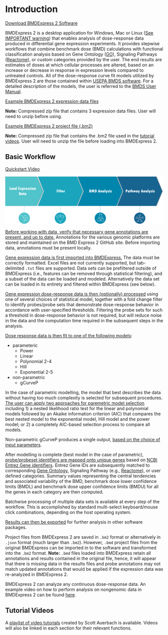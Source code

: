 Introduction
============

[Download BMDExpress 2 Software](https://github.com/auerbachs/BMDExpress-2/releases)

BMDExpress 2 is a desktop application for Windows, Mac or Linux ([See IMPORTANT warning](benchmark-dose-analysis.md#important)) that enables analysis of dose-response data produced in differential gene expression experiments. It provides stepwise workflows that combine benchmark dose (BMD) calculations with functional classification analysis based on Gene Ontology ([GO](http://www.geneontology.org/)), Signaling Pathways ([Reactome](http://reactome.org/)), or custom categories provided by the user. The end results are estimates of doses at which cellular processes are altered, based on an increase or decrease in response in expression levels compared to untreated controls. All of the dose-response curve fit models utilized by BMDExpress 2 are those contained within [USEPA BMDS software](https://www.epa.gov/bmds). For a detailed description of the models, the user is referred to the [BMDS User Manual](https://www.epa.gov/bmds/benchmark-dose-software-bmds-user-manual).

[Example BMDExpress 2 expression data files](https://github.com/auerbachs/BMDExpress-2/blob/master/example%20data%20files.zip)

**Note:** Compressed zip file that contains 3 expression data files. User will need to unzip before using.

[Example BMDExpress 2 project file (.bm2)](https://github.com/auerbachs/BMDExpress-2/blob/master/Example%20Data%20version%202.2.zip)

**Note:** Compressed zip file that contains the .bm2 file used in the [tutorial videos](https://www.youtube.com/playlist?list=PLX2Rd5DjtiTeR84Z4wRSUmKYMoAbilZEc). User will need to unzip the file before loading into BMDExpress 2.

Basic Workflow
--------------

[Quickstart Video](https://www.youtube.com/watch?v=yWWG0bojLdc&index=1&list=PLX2Rd5DjtiTeR84Z4wRSUmKYMoAbilZEc)

![BMDExpress-2 workflow image](https://raw.githubusercontent.com/auerbachs/BMDExpress-2/master/media/workflow.png)

[Before working with data, verify that necessary gene annotations are present, and up to date.](how-to-use-the-application.md#update-annotation-file) Annotations for the various genomic platforms are stored and maintained on the BMD Express 2 GitHub site. Before importing data, annotations must be present locally.

[Gene expression data is first imported into BMDExpress.](how-to-use-the-application.md#import-dose-response-data) The data must be correctly formatted. Excel files are not currently supported, but tab-delimited `.txt` files are supported. Data sets can be prefiltered outside of BMDExpress (i.e., features can be removed through statistical filtering), and a subset of the data can be loaded and modeled. Alternatively the data set can be loaded in its entirety and filtered within BMDExpress (see below).

[Gene expression dose-response data is then (optionally) processed](statistical-and-fold-change-prefiltering.md) using one of several choices of statistical model, together with a fold change filter to identify probes/probe sets that demonstrate dose-response behavior in accordance with user-specified thresholds. Filtering the probe sets for such a threshold in dose-response behavior is not required, but will reduce noise in the data and the computation time required in the subsequent steps in the analysis.

[Dose response data is then fit to one of the following models](benchmark-dose-analysis.md):

- parameteric
  - Power
  - Linear
  - Polynomial 2-4
  - Hill
  - Exponential 2-5
- non-parametric
  - gCurveP

In the case of parametric modelling, the model that best describes the data without having too much complexity is selected for subsequent procedures. [The user can apply two approaches for paremetric model selection](benchmark-dose-analysis.md#benchmark-dose-data-options-(parametric)) including 1) a nested likelihood ratio test for the linear and polynomial models followed by an Akaike information criterion (AIC) that compares the best nested model to the exponential model, Hill model and the power model; or 2) a completely AIC-based selection process to compare all models.

Non-parametric gCurveP produces a single output, [based on the choice of input parameters](benchmark-dose-analysis.md#benchmark-dose-data-options-(non-parametric)).

After modelling is complete (best model in the case of parametric), [probe/probeset identifiers are mapped onto unique genes](functional-classifications.md) based on [NCBI Entrez Gene identifiers](https://www.ncbi.nlm.nih.gov/gene). Entrez Gene IDs are subsequently matched to corresponding [Gene Ontology](http://www.geneontology.org/), Signaling Pathway (e.g., [Reactome](http://www.reactome.org/)), or user defined categories. Summary values representing the central tendencies and associated variability of the BMD, benchmark dose lower confidence limits (BMDL) and benchmark dose upper confidence limits (BMDU) for all the genes in each category are then computed.

Batchwise processing of multiple data sets is available at every step of the workflow. This is accomplished by standard multi-select keyboard/mouse click combinations, depending on the host operating system.

[Results can then be exported](overview-of-the-main-view.md#exporting-analyses) for further analysis in other software packages.

Project files from BMDExpress 2 are saved in `.bm2` format or alternatively in `.json` format (much larger than `.bm2`). However, `.bmd` project files from the original BMDExpress can be imported in to the software and transformed into the `.bm2` format. **Note:** `.bmd` files loaded into BMDExpress retain all annotations and results contained in the original file, hence, it will appear that there is missing data in the results files and probe annotations may not match updated annotations that would be applied if the expression data was re-analyzed in BMDExpress 2.

BMDExpress 2 can analyze any continuous dose-response data. An example video on how to perform analysis on nongenomic data in BMDExpress 2 can be found [here](https://youtu.be/AhZHLbkLAuA).

Tutorial Videos
---------------

A [playlist of video tutorials](https://www.youtube.com/playlist?list=PLX2Rd5DjtiTeR84Z4wRSUmKYMoAbilZEc) created by Scott Auerbach is available. Videos will also be linked in each section for their relevant functions.